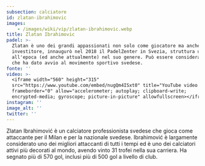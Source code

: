 ```yaml
---
subsection: calciatore
id: zlatan-ibrahimovic
images: 
    - /images/wiki/vip/zlatan-ibrahimovic.webp
title: Zlatan Ibrahimovic
padel: >-
  Zlatan è uno dei grandi appassionati non solo come giocatore ma anche come
  investitore, innaugurò nel 2018 il PadelZenter in Svezia, struttura unica
  all'epoca (ed anche attualmente) nel suo genere. Può essere considerato colui
  che ha dato avvio al movimento sportivo svedese.
fonte: ''
video: >-
  <iframe width="560" height="315"
  src="https://www.youtube.com/embed/nugQm4ISxt0" title="YouTube video player"
  frameborder="0" allow="accelerometer; autoplay; clipboard-write;
  encrypted-media; gyroscope; picture-in-picture" allowfullscreen></iframe>
instagram: ''
image_alt: ''
twitter: ''
---
```

Zlatan Ibrahimović è un calciatore professionista svedese che gioca come attaccante per il Milan e per la nazionale svedese. Ibrahimović è largamente considerato uno dei migliori attaccanti di tutti i tempi ed è uno dei calciatori attivi più decorati al mondo, avendo vinto 31 trofei nella sua carriera. Ha segnato più di 570 gol, inclusi più di 500 gol a livello di club.